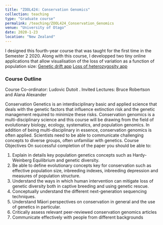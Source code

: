 ```yaml
---
title: "ZOOL424: Conservation Genomics"
collection: teaching
type: "Graduate course"
permalink: /teaching/ZOOL424_Conservation_Genomics
venue: "University of Otago"
date: 2020-1-23
location: "New Zealand"
---
```

I designed this fourth-year course that was taught for the first time in the Semester 2 2020. Along with this course, I developped two tiny online applications that allow visualisation of the loss of variation as a function of population size:
[Genetic drift app](https://popgenlulu.shinyapps.io/geneticdrift) [Loss of heterozygosity app](https://popgenlulu.shinyapps.io/lossofheterozygosity/)

### Course Outline
Course Co-ordinator: Ludovic Dutoit . Invited Lectures: Bruce Robertson and Alana Alexander

Conservation Genetics is an interdisciplinary basic and applied science that deals with
the genetic factors that influence extinction risk and the genetic management required
to minimize these risks. Conservation genomics is a multi-disciplinary science and
this course will be drawing from the field of evolutionary biology, ecology,
systematics, and population genomics. In addition of being multi-disciplinary in
essence, conservation genomics is often applied. Scientists need to be able to
communicate challenging concepts to diverse groups, often unfamiliar with genetics.
Course Objectives
On successful completion of the paper you should be able to:
  1. Explain in details key population genetics concepts such as Hardy-Weinberg
Equilibrium and genetic diversity.
  2. Be able to define evolutionary concepts key for conservation such as effective
population size, inbreeding indexes, inbreeding depression and measures of
population structure.
  3. Understand the ways in which human intervention can mitigate loss of genetic
diversity both in captive breeding and using genetic rescue.
  4. Conceptually understand the different next-generation sequencing techniques.
  5. Understand Māori perspectives on conservation in general and the use of
genetics in particular.
  6. Critically assess relevant peer-reviewed conservation genomics articles
  7. Communicate effectively with people from different backgrounds





